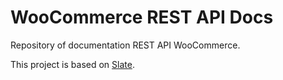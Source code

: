 # WooCommerce REST API Docs #

Repository of documentation REST API WooCommerce.

This project is based on [Slate](https://github.com/tripit/slate).
